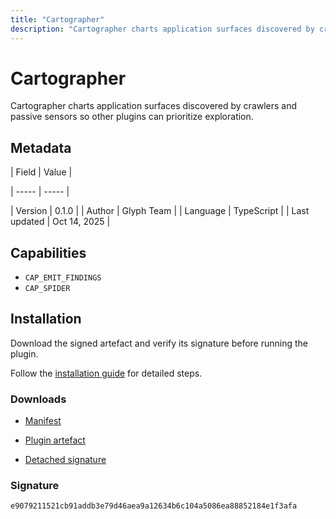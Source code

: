 ```yaml
---
title: "Cartographer"
description: "Cartographer charts application surfaces discovered by crawlers and passive sensors so other plugins can prioritize exploration."
---
```


# Cartographer

Cartographer charts application surfaces discovered by crawlers and passive sensors so other plugins can prioritize exploration.

## Metadata

| Field | Value |

| ----- | ----- |

| Version | 0.1.0 |
| Author | Glyph Team |
| Language | TypeScript |
| Last updated | Oct 14, 2025 |


## Capabilities

- `CAP_EMIT_FINDINGS`
- `CAP_SPIDER`


## Installation

Download the signed artefact and verify its signature before running the plugin.

Follow the [installation guide](https://github.com/RowanDark/0xgen/tree/8de85d3bfa61e76aad5fab2a2873a20754e4fec8/plugins/cartographer#getting-started) for detailed steps.


### Downloads

- [Manifest](https://raw.githubusercontent.com/RowanDark/0xgen/8de85d3bfa61e76aad5fab2a2873a20754e4fec8/plugins/cartographer/manifest.json)

- [Plugin artefact](https://raw.githubusercontent.com/RowanDark/0xgen/8de85d3bfa61e76aad5fab2a2873a20754e4fec8/plugins/cartographer/plugin.js)

- [Detached signature](https://raw.githubusercontent.com/RowanDark/0xgen/8de85d3bfa61e76aad5fab2a2873a20754e4fec8/plugins/cartographer/plugin.js.sig)


### Signature

`e9079211521cb91addb3e79d46aea9a12634b6c104a5086ea88852184e1f3afa`
